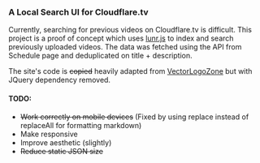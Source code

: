 ### A Local Search UI for Cloudflare.tv

Currently, searching for previous videos on Cloudflare.tv is difficult. This project is a proof of concept which uses [lunr.js](https://lunrjs.com/) to index and search previously uploaded videos. The data was fetched using the API from Schedule page and deduplicated on title + description.

The site's code is ~~copied~~ heavily adapted from [VectorLogoZone](https://github.com/VectorLogoZone/vectorlogozone/blob/gh-pages/www/index.html) but with JQuery dependency removed.

#### TODO:
- ~~Work correctly on mobile devices~~ (Fixed by using replace instead of replaceAll for formatting markdown)
- Make responsive
- Improve aesthetic (slightly)
- ~~Reduce static JSON size~~
